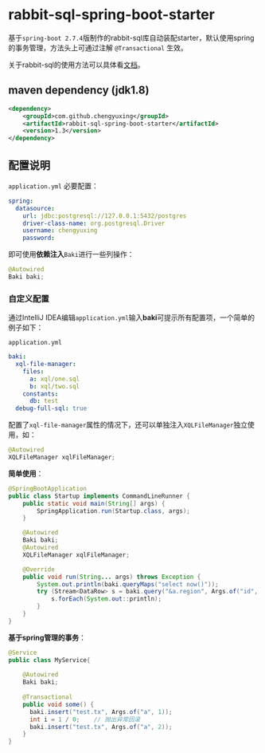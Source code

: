 # rabbit-sql-spring-boot-starter

基于`spring-boot 2.7.4`版制作的rabbit-sql库自动装配starter，默认使用spring的事务管理，方法头上可通过注解 `@Transactional` 生效。

关于rabbit-sql的使用方法可以具体看[文档](https://github.com/chengyuxing/rabbit-sql/tree/rabbit-sql-6)。

## maven dependency (jdk1.8)

```xml
<dependency>
    <groupId>com.github.chengyuxing</groupId>
    <artifactId>rabbit-sql-spring-boot-starter</artifactId>
    <version>1.3</version>
</dependency>
```

## 配置说明

`application.yml` 必要配置：

```yaml
spring:
  datasource:
    url: jdbc:postgresql://127.0.0.1:5432/postgres
    driver-class-name: org.postgresql.Driver
    username: chengyuxing
    password:
```

即可使用**依赖注入**`Baki`进行一些列操作：

```java
@Autowired
Baki baki;
```

### 自定义配置

通过IntelliJ IDEA编辑`application.yml`输入**baki**可提示所有配置项，一个简单的例子如下：

`application.yml`

```yaml
baki:
  xql-file-manager:
    files:
      a: xql/one.sql
      b: xql/two.sql
    constants:
      db: test
  debug-full-sql: true
```

配置了`xql-file-manager`属性的情况下，还可以单独注入`XQLFileManager`独立使用，如：

```java
@Autowired
XQLFileManager xqlFileManager;
```

**简单使用**：

```java
@SpringBootApplication
public class Startup implements CommandLineRunner {
    public static void main(String[] args) {
        SpringApplication.run(Startup.class, args);
    }

    @Autowired
    Baki baki;
    @Autowired
    XQLFileManager xqlFileManager;

    @Override
    public void run(String... args) throws Exception {
        System.out.println(baki.queryMaps("select now()"));
        try (Stream<DataRow> s = baki.query("&a.region", Args.of("id", 5))) {
            s.forEach(System.out::println);
        }
    }
}
```

**基于spring管理的事务**：

```java
@Service
public class MyService{
  	
  	@Autowired
  	Baki baki;
  
    @Transactional
    public void some() {
      baki.insert("test.tx", Args.of("a", 1));
      int i = 1 / 0;	// 抛出异常回滚
      baki.insert("test.tx", Args.of("a", 2));
    }
}
```

